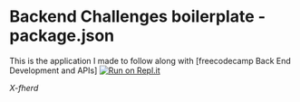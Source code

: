 # Backend Challenges boilerplate - package.json
This is the application I made to follow along with [freecodecamp Back End Development and APIs]
[![Run on Repl.it](https://repl.it/badge/github/freeCodeCamp/boilerplate-npm)](https://repl.it/github/freeCodeCamp/boilerplate-npm)

*X-fherd*